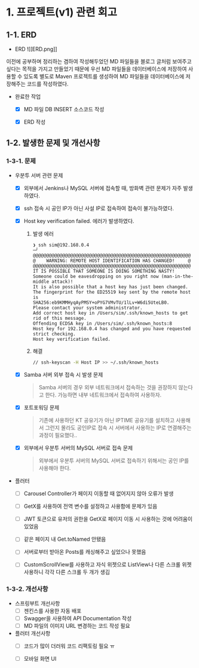 
# 1. 프로젝트(v1) 관련 회고

## 1-1. ERD

- ERD
	![[ERD.png]]

이전에 공부하며 정리하는 겸하여 작성해두었던 MD 파일들을 블로그 글처럼 보여주고 싶다는 목적을 가지고 만들었기 때문에 우선 MD 파일들을 데이터베이스에 저장하여 사용할 수 있도록 별도로 Maven 프로젝트를 생성하여 MD 파일들을 데이터베이스에 저장해주는 코드를 작성하였다.

- 완료한 작업
	- [x] MD 파일 DB INSERT 소스코드 작성
	- [x] ERD 작성



## 1-2. 발생한 문제 및 개선사항

### 1-3-1. 문제

- 우분투 서버 관련 문제
	- [x] 외부에서 Jenkins나 MySQL 서버에 접속할 때, 방화벽 관련 문제가 자주 발생하였다.
	- [x] ssh 접속 시 공인 IP가 아닌 사설 IP로 접속하여 접속이 불가능하였다.
	- [x] Host key verification failed. 에러가 발생하였다.

		 1. 발생 에러
			```
			❯ ssh sim@192.168.0.4                                                 ─╯
			@@@@@@@@@@@@@@@@@@@@@@@@@@@@@@@@@@@@@@@@@@@@@@@@@@@@@@@@@@@
			@    WARNING: REMOTE HOST IDENTIFICATION HAS CHANGED!     @
			@@@@@@@@@@@@@@@@@@@@@@@@@@@@@@@@@@@@@@@@@@@@@@@@@@@@@@@@@@@
			IT IS POSSIBLE THAT SOMEONE IS DOING SOMETHING NASTY!
			Someone could be eavesdropping on you right now (man-in-the-middle attack)!
			It is also possible that a host key has just been changed.
			The fingerprint for the ED25519 key sent by the remote host is
			SHA256:eb9KMMHyqAyPMSY+oPYG7VMvTU/1lLv+W6di5UteLB0.
			Please contact your system administrator.
			Add correct host key in /Users/sim/.ssh/known_hosts to get rid of this message.
			Offending ECDSA key in /Users/sim/.ssh/known_hosts:8
			Host key for 192.168.0.4 has changed and you have requested strict checking.
			Host key verification failed.
			```
	
		2. 해결
			```bash
			// ssh-keyscan -H Host IP >> ~/.ssh/known_hosts
			```
			
	- [x] Samba 서버 외부 접속 시 발생 문제
		> Samba 서버의 경우 외부 네트워크에서 접속하는 것을 권장하지 않는다고 한다. 가능하면 내부 네트워크에서 접속하여 사용하자.
	- [x] 포트포워딩 문제 
		> 기존에 사용하던 KT 공유기가 아닌 IPTIME 공유기를 설치하고 사용해서 그런지 몰라도 공인IP로 접속 시 서버에서 사용하는 IP로 연결해주는 과정이 필요했다..
	- [x] 외부에서 우분투 서버의 MySQL 서버로 접속 문제
		> 외부에서 우분투 서버의 MySQL 서버로 접속하기 위해서는 공인 IP를 사용해야 한다.
		

- 플러터 
	- [ ] Carousel Controller가 페이지 이동할 때 없어지지 않아 오류가 발생
	- [ ] GetX를 사용하여 전역 변수를 설정하고 사용함에 문제가 있음
	- [ ] JWT 토큰으로 유저의 권한을 GetX로 페이지 이동 시 사용하는 것에 어려움이 있었음
	- [ ] 같은 페이지 내 Get.toNamed 안됐음
	- [ ] 서버로부터 받아온 Posts를 캐싱해주고 싶었으나 못했음
	- [ ] CustomScrollView를 사용하고 자식 위젯으로 ListView나 다른 스크롤 위젯 사용하니 각각 다른 스크롤 두 개가 생김


### 1-3-2. 개선사항

- 스프링부트 개선사항
	- [ ] 젠킨스를 사용한 자동 배포
	- [ ] Swagger을 사용하여 API Documentation 작성
	- [ ] MD 파일의 이미지 URL 변경하는 코드 작성 필요

- 플러터 개선사항
	- [ ] 코드가 많이 더러워 코드 리팩토링 필요 ㅠ
	- [ ] 모바일 화면 UI 



